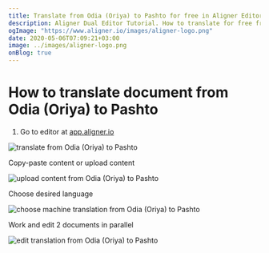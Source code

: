 ```yaml
---
title: Translate from Odia (Oriya) to Pashto for free in Aligner Editor
description: Aligner Dual Editor Tutorial. How to translate for free from Odia (Oriya) to Pashto. Aligner is multilingual document management platform. 
ogImage: "https://www.aligner.io/images/aligner-logo.png"
date: 2020-05-06T07:09:21+03:00
image: ../images/aligner-logo.png
onBlog: true
---
```


# How to translate document from Odia (Oriya) to Pashto

1. Go to editor at [app.aligner.io](https://app.aligner.io "Aligner App web page")

![translate from Odia (Oriya) to Pashto](../aligner-blank-editor.png "translate from Odia (Oriya) to Pashto")

Copy-paste content or upload content

![upload content from Odia (Oriya) to Pashto](../aligner-uploaded-document.png "upload content from Odia (Oriya) to Pashto")

Choose desired language

![choose machine translation from Odia (Oriya) to Pashto](../aligner-language-dropdown.png "choose machine translation from Odia (Oriya) to Pashto")

Work and edit 2 documents in parallel

![edit translation from Odia (Oriya) to Pashto](../aligner-double-sitded-editor.png "edit translation from Odia (Oriya) to Pashto")

